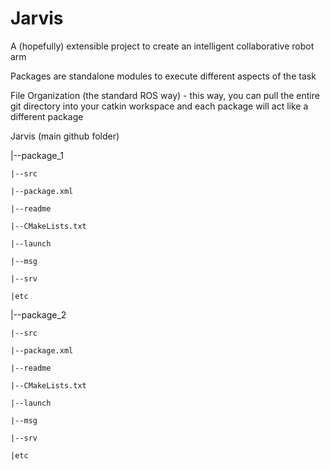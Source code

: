 Jarvis
============

A (hopefully) extensible project to create an intelligent collaborative robot arm 

Packages are standalone modules to execute different aspects of the task

File Organization (the standard ROS way) - this way, you can pull the entire git directory into your catkin workspace and each package will act like a different package 

Jarvis (main github folder)

|--package_1
    
    |--src
    
    |--package.xml
    
    |--readme
    
    |--CMakeLists.txt
    
    |--launch
    
    |--msg
    
    |--srv
    
    |etc

|--package_2
    
    |--src
    
    |--package.xml
    
    |--readme
    
    |--CMakeLists.txt
    
    |--launch
    
    |--msg
    
    |--srv
    
    |etc


